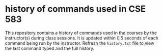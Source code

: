 # history of commands used in CSE 583
This repository contains a history of commands used in the courses by the instructor(s) during class sessions.  It is updated within 0.5 seconds of each command being run by the instructor.  Refresh the `history.txt` file to view the last command typed and the full history.
